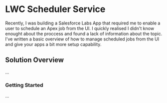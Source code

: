 # LWC Scheduler Service

Recently, I was building a Salesforce Labs App that required me to enable a user to schedule an Apex job from the UI. I quickly realised I didn't know enought about the proccess and found a lack of information about the topic. I've written a basic overview of how to manage scheduled jobs from the UI and give your apps a bit more setup capability.

## Solution Overview

...

### Getting Started

...